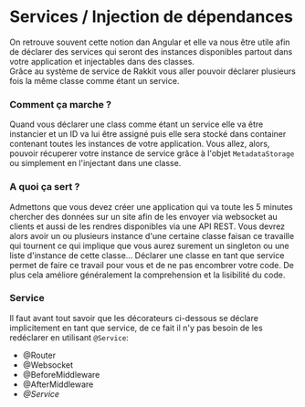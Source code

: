 # Services / Injection de dépendances
On retrouve souvent cette notion dan Angular et elle va nous être utile afin de déclarer des services qui seront des instances disponibles partout dans votre application et injectables dans des classes.  
Grâce au système de service de Rakkit vous aller pouvoir déclarer plusieurs fois la même classe comme étant un service.

### Comment ça marche ?
Quand vous déclarer une class comme étant un service elle va être instancier et un ID va lui être assigné puis elle sera stocké dans container contenant toutes les instances de votre application. Vous allez, alors, pouvoir récuperer votre instance de service grâce à l'objet `MetadataStorage` ou simplement en l'injectant dans une classe.

### A quoi ça sert ?
Admettons que vous devez créer une application qui va toute les 5 minutes chercher des données sur un site afin de les envoyer via websocket au clients et aussi de les rendres disponibles via une API REST. Vous devrez alors avoir un ou plusieurs instance d'une certaine classe faisan ce travaille qui tournent ce qui implique que vous aurez surement un singleton ou une liste d'instance de cette classe... Déclarer une classe en tant que service permet de faire ce travail pour vous et de ne pas encombrer votre code. De plus cela améliore généralement la comprehension et la lisibilité du code.

### Service
Il faut avant tout savoir que les décorateurs ci-dessous se déclare implicitement en tant que service, de ce fait il n'y pas besoin de les redéclarer en utilisant `@Service`:
- @Router
- @Websocket
- @BeforeMiddleware
- @AfterMiddleware
- _@Service_
